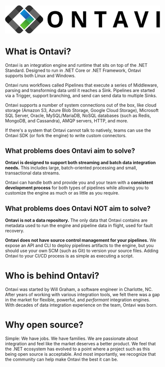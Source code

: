 ![Ontavi](https://github.com/Ontavi/Ontavi/raw/master/docs/images/mark-big.png)
# What is Ontavi?

Ontavi is an integration engine and runtime that sits on top of the .NET Standard. Designed to run in .NET Core or .NET Framework, Ontavi supports both Linux and Windows. 

Ontavi runs workflows called Pipelines that execute a series of Middleware, parsing and transforming data until it reaches a Sink. Pipelines are started via a Trigger, support branching, and send can send data to multiple Sinks. 

Ontavi supports a number of system connections out of the box, like cloud storage (Amazon S3, Azure Blob Storage, Google Cloud Storage), Microsoft SQL Server, Oracle, MySQL/MariaDB, NoSQL databases (such as Redis, MongoDB, and Cassandra), AMQP servers, HTTP, and more. 

If there's a system that Ontavi cannot talk to natively, teams can use the Ontavi SDK (or fork the engine) to write custom connectors.

## What problems does Ontavi aim to solve?

**Ontavi is designed to support both streaming and batch data integration needs.** This includes large, batch-oriented processing and small, transactional data streams. 

Ontavi can handle both and provide you and your team with a **consistent development process** for both types of pipelines while allowing you to customize the engine as much or as little as you require.

## What problems does Ontavi NOT aim to solve?

**Ontavi is not a data repository.** The only data that Ontavi contains are metadata used to run the engine and pipeline data in flight, used for fault recovery.

**Ontavi does not have source control management for your pipelines.** We expose an API and CLI to deploy pipelines artifacts to the engine, but you should use your own SCM (such as Git) to version your source files. Adding Ontavi to your CI/CD process is as simple as executing a script.

# Who is behind Ontavi?

Ontavi was started by Will Graham, a software engineer in Charlotte, NC. After years of working with various integration tools, we felt there was a gap in the market for flexible, powerful, and *performant* integration engines. With decades of data integration experience on the team, Ontavi was born.

# Why open source?

Simple: We have jobs. We have families. We are passionate about integration and feel like the market deserves a better product. We feel that the .NET ecosystem has evolved to a point where a project such as this being open source is acceptable. And most importantly, we recognize that the community can help make Ontavi the best it can be.
